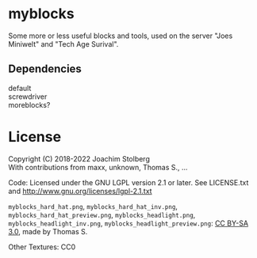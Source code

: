 # myblocks

Some more or less useful blocks and tools, used on the server "Joes Miniwelt" and "Tech Age Surival".

## Dependencies
default  
screwdriver  
moreblocks?

# License
Copyright (C) 2018-2022 Joachim Stolberg  
With contributions from maxx, unknown, Thomas S., ...

Code: Licensed under the GNU LGPL version 2.1 or later. See LICENSE.txt and http://www.gnu.org/licenses/lgpl-2.1.txt

`myblocks_hard_hat.png`, `myblocks_hard_hat_inv.png`, `myblocks_hard_hat_preview.png`, `myblocks_headlight.png`, `myblocks_headlight_inv.png`, `myblocks_headlight_preview.png`: [CC BY-SA 3.0](https://creativecommons.org/licenses/by-sa/3.0/), made by Thomas S.

Other Textures: CC0

